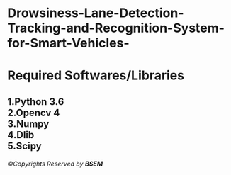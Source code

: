 # Drowsiness-Lane-Detection-Tracking-and-Recognition-System-for-Smart-Vehicles-
<html><body>
<h1>Required Softwares/Libraries</h1> 
<h2>1.Python 3.6 <br>
2.Opencv 4<br> 
3.Numpy<br> 
4.Dlib<br> 
5.Scipy</h2>
  <h6>&copy;Copyrights Reserved by <b>B<span "style=size:15px">SE</span>M</b> </h6>
  </body></html>
